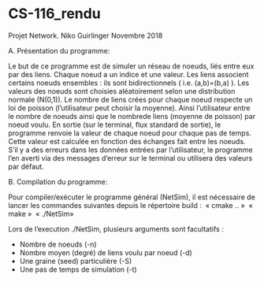 # CS-116_rendu

Projet Network.
Niko Guirlinger
Novembre 2018


A. Présentation du programme:

Le but de ce programme est de simuler un réseau de noeuds, liés entre eux par des liens.
Chaque noeud a un indice et une valeur. Les liens associent certains noeuds ensembles : 
ils sont bidirectionnels ( i.e. (a,b)=(b,a) ).
Les valeurs des noeuds sont choisies aléatoirement selon une distribution normale (N(0,1)).
Le nombre de liens crées pour chaque noeud respecte un loi de poisson (l’utilisateur peut choisir la moyenne).
Ainsi l’utilisateur entre le nombre de noeuds ainsi que le nombrede liens (moyenne de poisson)
par noeud voulu. En sortie (sur le terminal, flux standard de sortie), le programme renvoie la
valeur de chaque noeud pour chaque pas de temps. Cette valeur est calculée en fonction
des échanges fait entre les noeuds. S’il y a des erreurs dans les données entrées par l’utilisateur, 
le programme l’en averti via des messages d’erreur sur le terminal ou utilisera des valeurs par
défaut.



B. Compilation du programme:

Pour compiler/exécuter le programme général (NetSim), il est nécessaire de lancer les 
commandes suivantes depuis le répertoire build : 
« cmake .. » 
« make » 
« ./NetSim»

Lors de l’execution ./NetSim, plusieurs arguments sont facultatifs :
- Nombre de noeuds (-n)
- Nombre moyen (degré) de liens voulu par noeud  (-d)
- Une graine (seed) particulière (-S)
- Une pas de temps de simulation (-t)
